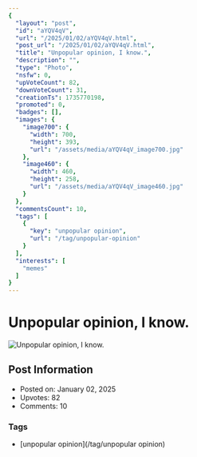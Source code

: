 ```yaml
---
{
  "layout": "post",
  "id": "aYQV4qV",
  "url": "/2025/01/02/aYQV4qV.html",
  "post_url": "/2025/01/02/aYQV4qV.html",
  "title": "Unpopular opinion, I know.",
  "description": "",
  "type": "Photo",
  "nsfw": 0,
  "upVoteCount": 82,
  "downVoteCount": 31,
  "creationTs": 1735770198,
  "promoted": 0,
  "badges": [],
  "images": {
    "image700": {
      "width": 700,
      "height": 393,
      "url": "/assets/media/aYQV4qV_image700.jpg"
    },
    "image460": {
      "width": 460,
      "height": 258,
      "url": "/assets/media/aYQV4qV_image460.jpg"
    }
  },
  "commentsCount": 10,
  "tags": [
    {
      "key": "unpopular opinion",
      "url": "/tag/unpopular-opinion"
    }
  ],
  "interests": [
    "memes"
  ]
}
---
```


# Unpopular opinion, I know.

![Unpopular opinion, I know.](/assets/media/aYQV4qV_image700.jpg)

## Post Information

- Posted on: January 02, 2025
- Upvotes: 82
- Comments: 10

### Tags

- [unpopular opinion](/tag/unpopular opinion)
